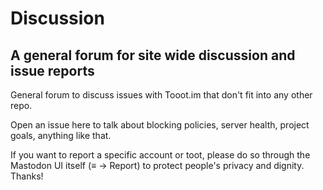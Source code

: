 # Discussion
## A general forum for site wide discussion and issue reports

General forum to discuss issues with Tooot.im that don't fit into any other repo.

Open an issue here to talk about blocking policies, server health, project goals, anything like that.

If you want to report a specific account or toot, please do so through the Mastodon UI itself (≡ -> Report) to protect people's privacy and dignity. Thanks!
